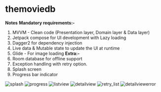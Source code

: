 # themoviedb
**Notes**
**Mandatory requirements:-**
1. MVVM - Clean code (Presentation layer, Domain layer & Data layer)
2. Jetpack compose for UI development with Lazy loading
3. Dagger2 for dependency injection
4. Live data & Mutable state to update the UI at runtime
5. Glide - For image loading
**Extra:-**
1. Room database for offline support
2. Exception handling with retry option.
3. Splash screen
4. Progress bar indicator


![splash](https://github.com/spanpatte/themoviedb/assets/1183582/db2f5ed4-7100-497f-8970-cc1715b1a9d2)
![progress](https://github.com/spanpatte/themoviedb/assets/1183582/e443ffdf-7c7b-4971-b127-6af371e13a34)
![listview](https://github.com/spanpatte/themoviedb/assets/1183582/11e5c555-d3f5-49da-86cf-d644ceb88ba2)
![detailview](https://github.com/spanpatte/themoviedb/assets/1183582/88707422-32fe-445e-a453-88092e371641)
![retry_list](https://github.com/spanpatte/themoviedb/assets/1183582/101c7b0c-98ad-4fe8-8277-ca2dee3ecea3)
![detailviewerror](https://github.com/spanpatte/themoviedb/assets/1183582/3e6d4ee3-bc5b-41b2-97a9-b1cfae558ce1)
